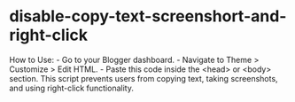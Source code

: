 # disable-copy-text-screenshort-and-right-click
How to Use: - Go to your Blogger dashboard. - Navigate to Theme > Customize > Edit HTML. - Paste this code inside the &lt;head> or &lt;body> section. This script prevents users from copying text, taking screenshots, and using right-click functionality.
<style>
/* Disable text selection */
body {
    -webkit-user-select: none;
    -moz-user-select: none;
    -ms-user-select: none;
    user-select: none;
}
</style>

<script>
// Disable right-click
document.addEventListener("contextmenu", function(event) {
    event.preventDefault();
});

// Disable key combinations for copying and screenshots
document.addEventListener("keydown", function(event) {
    if (event.ctrlKey && (event.key === 'c' || event.key === 'u')) {
        event.preventDefault();
    }
    if (event.key === 'PrintScreen') {
        event.preventDefault();
        alert("Screenshots are disabled!");
    }
});

// Blank out clipboard to prevent copying
document.addEventListener("copy", function(event) {
    event.clipboardData.setData("text/plain", "Copying is disabled on this site.");
    event.preventDefault();
});
</script>
